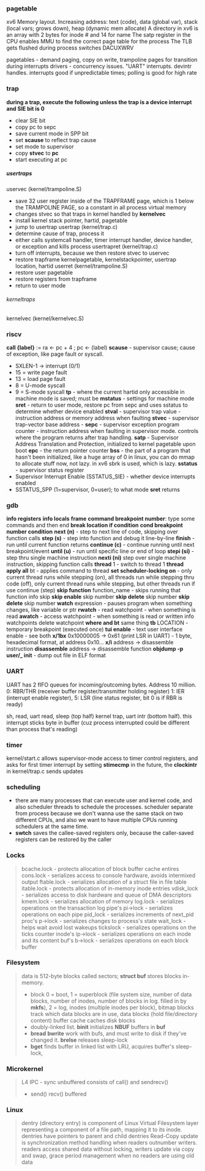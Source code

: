 ### pagetable
xv6 Memory layout. Increasing address: text (code), data (global var), stack (local vars; grows down), heap (dynamic mem allocate)
A directory in xv6 is an array with 2 bytes for inode # and 14 for name
The satp register in the CPU enables MMU to find the correct page table for the process
The TLB gets flushed during process switches
DACUXWRV

pagetables - demand paging, copy on write, trampoline pages for transition during interrupts
drivers - concurrency issues. "UART" interrupts. devintr handles. interrupts good if unpredictable times; polling is good for high rate
### trap
**during a trap, execute the following unless the trap is a device interrupt and SIE bit is 0**
- clear SIE bit
- copy pc to sepc
- save current mode in SPP bit
- set **scause** to reflect trap cause
- set mode to supervisor
- copy **stvec** to **pc**
- start executing at pc
##### usertraps
uservec (kernel/trampoline.S)
- save 32 user register inside of the TRAPFRAME page, which is 1 below the TRAMPOLINE PAGE, so a constant in all process virtual memory
- changes stvec so that traps in kernel handled by **kernelvec**
- install kernel stack pointer, hartid, pagetable
- jump to usertrap
usertrap (kernel/trap.c)
- determine cause of trap, process it
- either calls systemcall handler, timer interrupt handler, device handler, or exception and kills process
usertrapret (kernel/trap.c)
- turn off interrupts, because we then restore stvec to uservec
- restore trapframe kernelpagetable, kernelstackpointer, usertrap location, hartid
userret (kernel/trampoline.S)
- restore user pagetable
- restore registers from trapframe
- return to user mode
###### kerneltraps
kernelvec (kernel/kernelvec.S)
### riscv
**call {label}** := ra <- pc + 4 ; pc <- (label)
**scause** - supervisor cause; cause of exception, like page fault or syscall. 
- SXLEN-1 -> interrupt (0/1)
- 15 = write page fault
- 13 = load page fault
- 8 = U-mode syscall
- 9 = S-mode syscall
**tp** - where the  current hartid only accessible in machine mode is saved; must be 
**mstatus** - settings for machine mode
**sret** - return to user mode, restore pc from sepc and uses sstatus to determine whether device enabled
**stval** - supervisor trap value -  instruction address or memory address when faulting
**stvec** - supervisor trap-vector base address - 
**sepc** - supervisor exception program counter - instruction address when faulting in supervisor mode. controls where the program returns after trap handling.
**satp** - Supervisor Address Translation and Protection, initialized to kernel pagetable upon boot
**epc** - the return pointer counter
**bss** - the part of a program that hasn't been initialized, like a huge array of 0
in linux, you can do mmap to allocate stuff now, not lazy. in xv6 sbrk is used, which is lazy.
**sstatus** - supervisor status register
- Supervisor Interrupt Enable (SSTATUS_SIE) - whether device interrupts enabled
- SSTATUS_SPP (1=supervisor, 0=user); to what mode **sret** returns
### gdb
**info registers**
**info locals**
**frame**
**command breakpoint number**: type some commands and then end
**break location if condition**
**cond breakpoint number condition**
**next (n)** - step to next line of code, skipping over function calls
**step (s)** - step into function and debug it line-by-line
**finish** - run until current function returns
**continue (c)** - continue running until next breakpoint/event
**until (u)** - run until specific line or end of loop
**stepi (si)** - step thru single machine instruction
**nexti (ni)** step over single machine instruction, skipping function calls
**thread** 1 - switch to thread 1
**thread apply all** bt - applies command to thread
**set scheduler-locking on** - only current thread runs while stepping (on), all threads run while stepping thru code (off), only current thread runs while stepping, but other threads run if use continue (step)
**skip function** function_name - skips running that function
info skip
**skip enable** skip number
**skip delete** skip number
**skip delete** skip number
**watch** expression - pauses program when something changes, like variable or ptr
**rwatch** - read watchpoint - when something is read
**awatch** - access watchpoint - when something is read or written
info watchpoints
delete watchpoint
**where and bt** same thing
**tb** LOCATION - temporary breakpoint (executed once)
**tui enable** - text user interface enable - see both 
**x/1bx** 0x10000005 -> 0x61 (print LSR in UART) - 1 byte, hexadecimal format, at address 0x10...
**x/i** address -> disassemble instruction
**disassemble** address -> disassemble function
**objdump -p user/_ init** - dump out file in ELF format
### UART
UART has 2 fIFO queues for incoming/outcoming bytes. Address 10 million. 
0: RBR/THR (receiver buffer register/transmitter holding register) 1: IER (interrupt enable register), 5: LSR (line status register, bit 0 is if RBR is ready)

sh, read, uart read, sleep (top half)
kernel trap, uart intr (bottom half). this interrupt sticks byte in buffer (cuz process interrupted could be different than process that's reading)
### timer
kernel/start.c allows supervisor-mode access to timer control registers, and asks for first timer interrupt by setting **stimecmp** 
in the future, the **clockintr** in kernel/trap.c sends updates
### scheduling
- there are many processes that can execute user and kernel code, and also scheduler threads to schedule the processes. scheduler separate from process because we don't wanna use the same stack on two different CPUs, and also we want to have multiple CPUs running schedulers at the same time.
- **swtch** saves the callee-saved registers only, because the caller-saved registers can be restored by the caller
### Locks
>bcache.lock - protects allocation of block buffer cache entires
>cons.lock - serializes access to console hardware, avoids intermixed output
>ftable.lock - serializes allocation of a struct file in file table
>itable.lock - protects allocation of in-memory inode entries
>vdisk_lock - serializes access to disk hardware and queue of DMA descriptors
>kmem.lock - serializes allocation of memory
>log.lock - serializes operations on the transaction log
>pipe's pi->lock - serializes operations on each pipe
>pid_lock - serializes increments of next_pid
>proc's p->lock - serializes changes to process's state
>wait_lock - helps wait avoid lost wakeups
>tickslock - serializes operations on the ticks counter
>inode's ip->lock - serializes operations on each inode and its content
>buf's b->lock - serializes operations on each block buffer 

### Filesystem
>data is 512-byte blocks called sectors; **struct buf** stores blocks in-memory.
>- block 0 = boot, 1 = superblock (file system size, number of data blocks, number of inodes, number of blocks in log. filled in by **mkfs**), 2 = log, inodes (multiple inodes per block), bitmap blocks track which data blocks are in use, data blocks (hold file/directory content)
>buffer cache caches disk blocks
>- doubly-linked list. **binit** initializes **NBUF** buffers in **buf** 
>- **bread** **bwrite** work with bufs, and must write to disk if they've changed it. **brelse** releases sleep-lock
>- **bget** finds buffer in linked list with LRU, acquires buffer's sleep-lock, 

### Microkernel
>L4 IPC - sync unbuffered consists of call() and sendrecv()
>- send() recv() buffered

### Linux
>dentry (directory entry) is component of Linux Virtual Filesystem layer representing a component of a file path, mapping it to its inode. dentries have pointers to parent and child dentries
>Read-Copy update is synchronization method handling when readers outnumber writers. readers access shared data without locking, writers update via copy and swap, grace period management when no readers are using old data



